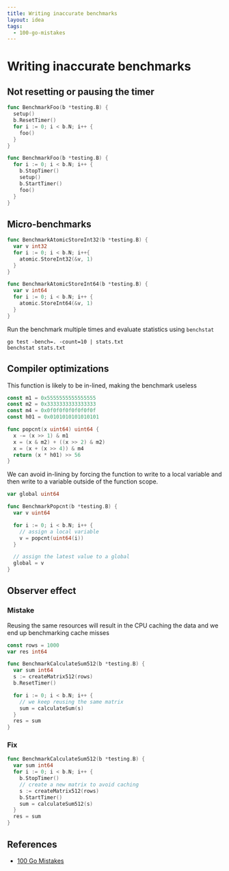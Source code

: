 ```yaml
---
title: Writing inaccurate benchmarks
layout: idea
tags:
  - 100-go-mistakes
---
```


# Writing inaccurate benchmarks

## Not resetting or pausing the timer

```go
func BenchmarkFoo(b *testing.B) {
  setup()
  b.ResetTimer()
  for i := 0; i < b.N; i++ {
    foo()
  }
}
```

```go
func BenchmarkFoo(b *testing.B) {
  for i := 0; i < b.N; i++ {
    b.StopTimer()
    setup()
    b.StartTimer()
    foo()
  }
}
```

## Micro-benchmarks

```go
func BenchmarkAtomicStoreInt32(b *testing.B) {
  var v int32
  for i := 0; i < b.N; i++{
    atomic.StoreInt32(&v, 1)
  }
}

func BenchmarkAtomicStoreInt64(b *testing.B) {
  var v int64
  for i := 0; i < b.N; i++ {
    atomic.StoreInt64(&v, 1)
  }
}
```

Run the benchmark multiple times and evaluate statistics using `benchstat`

```shell
go test -bench=. -count=10 | stats.txt
benchstat stats.txt
```

## Compiler optimizations

This function is likely to be in-lined, making the benchmark useless

```go
const m1 = 0x5555555555555555
const m2 = 0x3333333333333333
const m4 = 0x0f0f0f0f0f0f0f0f
const h01 = 0x0101010101010101

func popcnt(x uint64) uint64 {
  x -= (x >> 1) & m1
  x = (x & m2) + ((x >> 2) & m2)
  x = (x + (x >> 4)) & m4
  return (x * h01) >> 56
}
```

We can avoid in-lining by forcing the function to write to a local variable and
then write to a variable outside of the function scope.

```go
var global uint64

func BenchmarkPopcnt(b *testing.B) {
  var v uint64

  for i := 0; i < b.N; i++ {
    // assign a local variable
    v = popcnt(uint64(i))
  }

  // assign the latest value to a global
  global = v
}
```

## Observer effect

### Mistake

Reusing the same resources will result in the CPU caching the data and we end up
benchmarking cache misses

```go
const rows = 1000
var res int64

func BenchmarkCalculateSum512(b *testing.B) {
  var sum int64
  s := createMatrix512(rows)
  b.ResetTimer()

  for i := 0; i < b.N; i++ {
    // we keep reusing the same matrix
    sum = calculateSum(s)
  }
  res = sum
}
```

### Fix

```go
func BenchmarkCalculateSum512(b *testing.B) {
  var sum int64
  for i := 0; i < b.N; i++ {
    b.StopTimer()
    // create a new matrix to avoid caching
    s := createMatrix512(rows)
    b.StartTimer()
    sum = calculateSum512(s)
  }
  res = sum
}
```

## References

- [100 Go Mistakes](/reference/100-Go-Mistakes-and-How-to-Avoid-Them)
